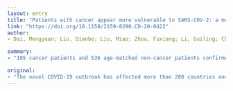 ```yaml
---
layout: entry
title: "Patients with cancer appear more vulnerable to SARS-COV-2: a multi-center study during the COVID-19 outbreak"
link: "https://doi.org/10.1158/2159-8290.CD-20-0422"
author:
- Dai, Mengyuan; Liu, Dianbo; Liu, Miao; Zhou, Fuxiang; Li, Guiling; Chen, Zhen; Zhang, Zhian; You, Hua; Wu, Meng; Zheng, Qichao; Xiong, Yong; Xiong, Huihua; Wang, Chun; Chen, Changchun; Xiong, Fei; Zhang, Yan; Peng, Yaqin; Ge, Siping; Zhen, Bo; Yu, Tingting; Wang, Ling; Wang, Hua; Liu, Yu; Chen, Yeshan; Mei, Junhua; Gao, Xiaojia; Li, Zhuyan; Gan, Lijuan; He, Can; Li, Zhen; Shi, Yuying; Qi, Yuwen; Yang, Jing; Tenen, Daniel G.; Chai, Li; Mucci, Lorelei A.; Santillana, Mauricio; Cai, Hongbing

summary:
- "105 cancer patients and 536 age-matched non-cancer patients confirmed with COVID-19. Patients with hematological cancer, lung cancer, or metastatic cancer (stage IV) had the highest frequency of severe events. Non-metastatic cancer patients experienced similar frequencies of severe conditions to those observed in patients without cancer. Cancer patients appear more vulnerable to SARS-COV-2 outbreak. The novel outbreak has affected more than 200 countries and territories as of March 2020. We performed a multi-center study 105 patients with cancer have been confirmed with cancer patients with age matched patients with the disease."

original:
- "The novel COVID-19 outbreak has affected more than 200 countries and territories as of March 2020. Given that patients with cancer are generally more vulnerable to infections, systematic analysis of diverse cohorts of patients with cancer affected by COVID-19 are needed. We performed a multi-center study including 105 cancer patients and 536 age-matched non-cancer patients confirmed with COVID-19. Our results showed COVID-19 patients with cancer had higher risks in all severe outcomes. Patients with hematological cancer, lung cancer, or with metastatic cancer (stage IV) had the highest frequency of severe events. Non-metastatic cancer patients experienced similar frequencies of severe conditions to those observed in patients without cancer. Patients who received surgery had higher risks of having severe events, while patients with only radiotherapy did not demonstrate significant differences in severe events when compared to patients without cancer. These findings indicate that cancer patients appear more vulnerable to SARS-COV-2 outbreak."
---
```


